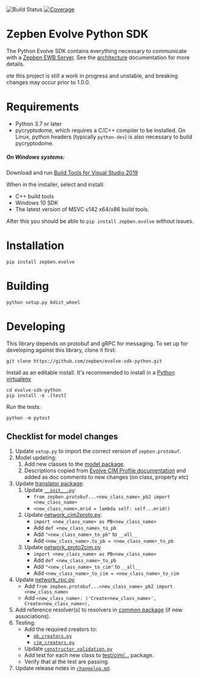 ![Build Status](https://img.shields.io/github/workflow/status/zepben/evolve-sdk-python/Deploy%20snapshot%20to%20Pypi)
[![Coverage](https://coveralls.io/repos/github/zepben/evolve-sdk-python/badge.svg)](https://coveralls.io/github/zepben/evolve-sdk-python)

# Zepben Evolve Python SDK #
The Python Evolve SDK contains everything necessary to communicate with a [Zepben EWB Server](https://github.com/zepben/energy-workbench-server). See the [architecture](docs/architecture.md) documentation for more details.

ote this project is still a work in progress and unstable, and breaking changes may occur prior to 1.0.0. 

# Requirements #

- Python 3.7 or later
- pycryptodome, which requires a C/C++ compiler to be installed.
On Linux, python headers (typically `python-dev`) is also necessary to build pycryptodome.

##### On Windows systems: 

Download and run [Build Tools for Visual Studio 2019](https://visualstudio.microsoft.com/downloads/#build-tools-for-visual-studio-2019)

When in the installer, select and install:
- C++ build tools
- Windows 10 SDK
- The latest version of MSVC v142 x64/x86 build tools.

After this you should be able to `pip install zepben.evolve` without issues.

# Installation #

    pip install zepben.evolve
    
    
# Building #

    python setup.py bdist_wheel
    
# Developing ##

This library depends on protobuf and gRPC for messaging. To set up for developing against this library, clone it first:

    git clone https://github.com/zepben/evolve-sdk-python.git

Install as an editable install. It's recommended to install in a [Python virtualenv](https://virtualenv.pypa.io/en/stable/)

    cd evolve-sdk-python
    pip install -e .[test]

Run the tests: 

    python -m pytest

## Checklist for model changes ##

1. Update `setup.py` to import the correct version of `zepben.protobuf`.
1. Model updating:
   1. Add new classes to the [model package](https://github.com/zepben/evolve-sdk-python/tree/main/src/zepben/evolve/model). 
   1. Descriptions copied from [Evolve CIM Profile documentation](https://zepben.github.io/evolve/docs/cim/evolve) and added as doc comments to new changes (on class, property etc)
1. Update [translator package](https://github.com/zepben/evolve-sdk-python/tree/main/src/zepben/evolve/services/network/translator):
   1. Update [```__init__.py```](https://github.com/zepben/evolve-sdk-python/blob/main/src/zepben/evolve/services/network/translator/__init__.py):
      * ```from zepben.protobuf...<new_class_name>_pb2 import <new_class_name>```
      * ```<new_class_name>.mrid = lambda self: self...mrid()```
   1. Update [network_cim2proto.py](https://github.com/zepben/evolve-sdk-python/blob/main/src/zepben/evolve/services/network/translator/network_cim2proto.py):
      * ```import <new_class_name> as PB<new_class_name>```
      * Add ```def <new_class_name>_to_pb```  
      * Add ```"<new_class_name>_to_pb"``` to ```__all__```
      * Add ```<new_class_name>.to_pb = <new_class_name>_to_pb```
   1. Update  [network_proto2cim.py](https://github.com/zepben/evolve-sdk-python/blob/main/src/zepben/evolve/services/network/translator/network_proto2cim.py)
      * ```import <new_class_name> as PB<new_class_name>```
      * Add ```def <new_class_name>_to_pb```  
      * Add ```"<new_class_name>_to_cim"``` to ```__all__```
      * Add ```<new_class_name>_to_cim = <new_class_name>_to_cim```                
1. Update [network_rpc.py](https://github.com/zepben/evolve-sdk-python/blob/main/src/zepben/evolve/streaming/put/network_rpc.py)
   * Add ```from zepben.protobuf...<new_class_name>_pb2 import <new_class_name>```
   * Add ```<new_class_name>: ('Create<new_class_name>', Create<new_class_name>),```
1. Add reference resolver(s) to resolvers in [common package](https://github.com/zepben/evolve-sdk-python/tree/main/src/zepben/evolve/services/common)  (if new associations).
1. Testing:
   * Add the required creators to:
     - [```pb_creators.py```]()
     - [```cim_creators.py```](https://github.com/zepben/evolve-sdk-python/blob/main/test/cim_creators.py)
   * Update [```constructor_validation.py```](https://github.com/zepben/evolve-sdk-python/blob/main/test/cim/constructor_validation.py) 
   * Add test for each new class to  [test/cim/...](https://github.com/zepben/evolve-sdk-python/tree/main/test/cim) package.
   * Verify that al the test are passing. 
1. Update release notes in [```changelog.md```](https://github.com/zepben/evolve-sdk-python/blob/main/changelog.md).
